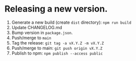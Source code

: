 # Releasing a new version.

1. Generate a new build (create `dist` directory): `npm run build`
2. Update CHANGELOG.md
2. Bump version in `package.json`.
3. Push/merge to `main`
4. Tag the release: `git tag -a vX.Y.Z -m vX.Y.Z`
5. Push/merge to main: `git push origin vX.Y.Z`
6. Publish to npm: `npm publish --access public`
